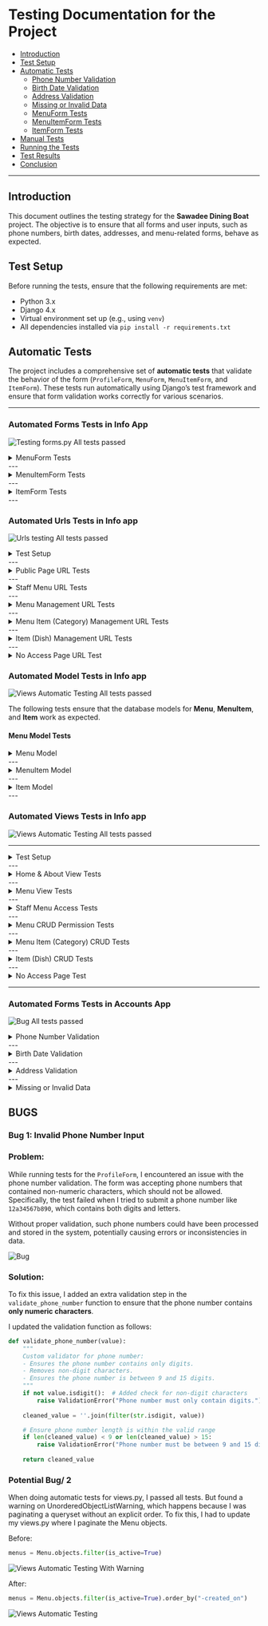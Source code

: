 # Testing Documentation for the Project

* [Introduction](#introduction)
* [Test Setup](#test-setup)
* [Automatic Tests](#automatic-tests)
  * [Phone Number Validation](#phone-number-validation)
  * [Birth Date Validation](#birth-date-validation)
  * [Address Validation](#address-validation)
  * [Missing or Invalid Data](#missing-or-invalid-data)
  * [MenuForm Tests](#menuform-tests)
  * [MenuItemForm Tests](#menuitemform-tests)
  * [ItemForm Tests](#itemform-tests)
* [Manual Tests](#manual-tests)
* [Running the Tests](#running-the-tests)
* [Test Results](#test-results)
* [Conclusion](#conclusion)

---

## Introduction

This document outlines the testing strategy for the **Sawadee Dining Boat** project. The objective is to ensure that all forms and user inputs, such as phone numbers, birth dates, addresses, and menu-related forms, behave as expected.

## Test Setup

Before running the tests, ensure that the following requirements are met:
* Python 3.x
* Django 4.x
* Virtual environment set up (e.g., using `venv`)
* All dependencies installed via `pip install -r requirements.txt`

## Automatic Tests

The project includes a comprehensive set of **automatic tests** that validate the behavior of the form (`ProfileForm`, `MenuForm`, `MenuItemForm`, and `ItemForm`). These tests run automatically using Django’s test framework and ensure that form validation works correctly for various scenarios.

---

### Automated Forms Tests in Info App

![Testing forms.py](documentation/testing/test_forms.pass.png)
All tests passed


<details>
  <summary>MenuForm Tests</summary>


The MenuForm validates the creation of a menu with name, description, and active status.

Test Cases:
* Valid MenuForm: Ensures the form is valid when given correct data.
 
```python
 def test_menu_form_is_valid(self):
    form = MenuForm({'name': 'Lunch Menu', 'description': 'A delicious lunch menu', 'is_active': True})
    self.assertTrue(form.is_valid(), msg="MenuForm should be valid")
```
Invalid MenuForm: Ensures the form is invalid when the name is missing.

```python
def test_menu_form_is_invalid(self):
    form = MenuForm({'name': '', 'description': 'No name provided', 'is_active': True})
    self.assertFalse(form.is_valid(), msg="MenuForm should be invalid due to missing name")
```
  </details>
---
<details>
  <summary>MenuItemForm Tests</summary>


The MenuItemForm validates the creation of a menu item associated with a menu.

Test Cases:
* Valid MenuItemForm: Ensures the form is valid when given correct data.

```python
  def test_menu_item_form_is_valid(self):
    form = MenuItemForm({'menu': self.menu.id, 'category': 'Drinks'})
    self.assertTrue(form.is_valid(), msg="MenuItemForm should be valid")
```

Invalid MenuItemForm: Ensures the form is invalid when the menu is missing.

```python
def test_menu_item_form_is_invalid(self):
    form = MenuItemForm({'menu': '', 'category': 'Desserts'})
    self.assertFalse(form.is_valid(), msg="MenuItemForm should be invalid due to missing menu")
```
  </details>
---
<details>
  <summary>ItemForm Tests</summary>


The ItemForm validates the creation of an item associated with a menu item, including handling file uploads.

Test Cases:
* Valid ItemForm: Ensures the form is valid when the item has a valid image file.

```python
def test_item_form_is_valid(self):
    image_file = self.create_test_image()
    form = ItemForm(data={
        'menu_item': self.menu_item.id,
        'name': 'Spaghetti',
        'description': 'Delicious spaghetti with tomato sauce',
        'price': 15.99,
    }, files={'image': image_file})
```

Invalid ItemForm due to Large File: Ensures the form is invalid when the uploaded image file is too large.

```python
def test_item_form_is_invalid_due_to_large_file(self):
    large_image = SimpleUploadedFile("large.jpg", b"x" * (2 * 1024 * 1024 +
    self.assertTrue(form.is_valid(), msg=f"ItemForm should be valid but failed with errors: {form.errors}")
```
  </details>
---


### Automated Urls Tests in Info app

![Urls testing](documentation/testing/test_infourls.png)
All tests passed

<details>
  <summary>Test Setup</summary>


The test setup initializes a superuser and logs them in before executing the URL tests.

Test Cases:
* Creates a superuser for authentication.
* Verifies the user is logged in.


```python
def setUp(self):
    username = "testuser"
    email = "testapp@test.com"
    password = "12339292sss4"
    user_model = get_user_model()
    self.user = user_model.objects.create_superuser(
        email=email,
        password=password,
        username=username
    )
    login = self.client.login(email=email, password=password)
    self.assertTrue(login)
    self.assertTrue(self.user.is_superuser)
```

  </details>
---
<details>
  <summary>Public Page URL Tests</summary>


  These tests verify that public pages load successfully.

Test Cases:
* test_home_page: Tests the home page (/).
* test_about_page: Tests the about page (/about/).
* test_menu_page: Tests the menu page (/menu/).
* test_set_sail_page: Tests the set sail page (/set-sail/).

```python
def test_home_page(self):
    response = self.client.get("/")
    self.assertEqual(response.status_code, 200)

def test_about_page(self):
    response = self.client.get("/about/")
    self.assertEqual(response.status_code, 200)

def test_menu_page(self):
    response = self.client.get("/menu/")
    self.assertEqual(response.status_code, 200)

def test_set_sail_page(self):
    response = self.client.get("/set-sail/")
    self.assertEqual(response.status_code, 200)
```
  </details>
---
<details>
  <summary>Staff Menu URL Tests</summary>


These tests verify that staff menu pages are accessible to logged-in staff members.

Test Cases:
* test_staff_menu_page: Tests the staff menu page (/staff/menu/).
* test_staff_menu_page_logout: Tests staff menu access after logout.

```python
def test_staff_menu_page(self):
    response = self.client.get("/staff/menu/")
    self.assertEqual(response.status_code, 200)

def test_staff_menu_page_logout(self):
    self.client.logout()
    response = self.client.get("/staff/menu/")
    self.assertEqual(response.status_code, 302)  # Redirected to login
```
  </details>
---
<details>
  <summary>Menu Management URL Tests</summary>


  These tests ensure that menu management pages return the expected HTTP status.

Test Cases:
* test_add_menu_page: Tests adding a menu (/staff/menu/add/).
* test_edit_menu_page: Tests editing a menu (/staff/menu/edit/<id>/).
* test_delete_menu_page: Tests deleting a menu (/staff/menu/delete/<id>/).
* test_set_active_menu_page: Tests activating a menu (/staff/menu/set-active/<id>/).

```python
def test_add_menu_page(self):
    response = self.client.get("/staff/menu/add/")
    self.assertEqual(response.status_code, 200)

def test_edit_menu_page(self):
    response = self.client.get("/staff/menu/edit/1/")
    self.assertEqual(response.status_code, 404)  # ID doesn't exist

def test_delete_menu_page(self):
    response = self.client.get("/staff/menu/delete/1/")
    self.assertEqual(response.status_code, 404)  # ID doesn't exist

def test_set_active_menu_page(self):
    response = self.client.get("/staff/menu/set-active/1/")
    self.assertEqual(response.status_code, 404)  # ID doesn't exist
```

  </details>
---
<details>
  <summary>Menu Item (Category) Management URL Tests</summary>


  These tests verify that menu item (category) management routes function correctly.

Test Cases:
* test_add_menu_item_page: Tests adding a menu item (/staff/menu-item/add/).
* test_edit_menu_item_page: Tests editing a menu item (/staff/menu-item/edit/<id>/).
* test_delete_menu_item_page: Tests deleting a menu item (/staff/menu-item/delete/<id>/).

```python
def test_add_menu_item_page(self):
    response = self.client.get("/staff/menu-item/add/")
    self.assertEqual(response.status_code, 200)

def test_edit_menu_item_page(self):
    response = self.client.get("/staff/menu-item/edit/1/")
    self.assertEqual(response.status_code, 404)  # ID doesn't exist

def test_delete_menu_item_page(self):
    response = self.client.get("/staff/menu-item/delete/1/")
    self.assertEqual(response.status_code, 404)  # ID doesn't exist
```

  </details>
---
<details>
  <summary>Item (Dish) Management URL Tests</summary>


  These tests verify that dish/item management pages are accessible.

Test Cases:
* test_add_item_page: Tests adding an item (/staff/item/add/).
* test_edit_item_page: Tests editing an item (/staff/item/edit/<id>/).
* test_delete_item_page: Tests deleting an item (/staff/item/delete/<id>/).

```python
def test_add_item_page(self):
    response = self.client.get("/staff/item/add/")
    self.assertEqual(response.status_code, 200)

def test_edit_item_page(self):
    response = self.client.get("/staff/item/edit/1/")
    self.assertEqual(response.status_code, 404)  # ID doesn't exist

def test_delete_item_page(self):
    response = self.client.get("/staff/item/delete/1/")
    self.assertEqual(response.status_code, 404)  # ID doesn't exist
```

</details>
---
<details>
  <summary>No Access Page URL Test</summary>

  This test ensures that the No Access page (/no-access/) loads successfully.

Test Cases:
* test_no_access_page: Tests the no-access page.

```python
def test_no_access_page(self):
    response = self.client.get("/no-access/")
    self.assertEqual(response.status_code, 200)
```

</details>

### Automated Model Tests in Info app

![Views Automatic Testing](documentation/testing/test_models_info.png)
All tests passed

The following tests ensure that the database models for **Menu**, **MenuItem**, and **Item** work as expected.

#### Menu Model Tests

<details>
  <summary>Menu Model</summary>


The `Menu` model represents a menu containing multiple categories and items.

#### Test Cases:
- **String Representation:** Ensures the `__str__` method returns the menu's name.
- **Menu Creation:** Ensures that a menu can be created, retrieved, and its attributes match the expected values.

```python
def test_menu_str(self):
    """Test the string representation of the Menu model."""
    self.assertEqual(str(self.menu), "Dinner Menu")

def test_menu_creation(self):
    """Test that a menu can be created and retrieved."""
    menu = Menu.objects.get(name="Dinner Menu")
    self.assertEqual(menu.description, "A delicious dinner selection.")
    self.assertTrue(menu.is_active)
```

</details>
---
<details>
  <summary>MenuItem Model</summary>


  The MenuItem model represents categories within a menu.

Test Cases:
* String Representation: Ensures the __str__ method returns the format {menu.name} - {category}.
* MenuItem Creation: Ensures a menu item can be created and correctly associated with a menu.

```python
def test_menu_item_str(self):
    """Test the string representation of the MenuItem model."""
    self.assertEqual(str(self.menu_item), "Lunch Menu - Appetizers")

def test_menu_item_creation(self):
    """Test that a menu item can be created and retrieved."""
    menu_item = MenuItem.objects.get(category="Appetizers")
    self.assertEqual(menu_item.menu.name, "Lunch Menu")
```

</details>
---
<details>
  <summary>Item Model</summary>


  The Item model represents dishes within a menu category.

Test Cases:
* String Representation: Ensures the __str__ method returns the item’s name.
* Item Creation: Ensures an item can be created and retrieved with the correct attributes.
* Foreign Key Relation: Ensures an item is correctly linked to a MenuItem and Menu.

```python
def test_item_str(self):
    """Test the string representation of the Item model."""
    self.assertEqual(str(self.item), "Orange Juice")

def test_item_creation(self):
    """Test that an item can be created and retrieved."""
    item = Item.objects.get(name="Orange Juice")
    self.assertEqual(item.description, "Freshly squeezed orange juice")
    self.assertEqual(float(item.price), 4.99)  # Convert Decimal to float

def test_item_foreign_key(self):
    """Test that an item is correctly related to a menu item."""
    self.assertEqual(self.item.menu_item.category, "Drinks")
    self.assertEqual(self.item.menu_item.menu.name, "Breakfast Menu")
```

</details>
---

### Automated Views Tests in Info app

![Views Automatic Testing](documentation/testing/test_views_info.png)
All tests passed

---
<details>
  <summary>Test Setup</summary>


The test setup initializes test data, including users (normal and staff), menus, menu items, and individual dishes.

Test Cases:
* Creates a regular user and a staff user.
* Creates a sample menu, menu category, and menu item.

```python
def setUp(self):
    self.client = Client()
    self.user = get_user_model().objects.create_user(
        username="testuser", email="user@test.com", password="password123"
    )
    self.staff_user = get_user_model().objects.create_superuser(
        username="staffuser", email="staff@test.com", password="password123"
    )
    self.menu = Menu.objects.create(name="Test Menu", description="Sample menu description", is_active=True)
    self.menu_item = MenuItem.objects.create(menu=self.menu, category="Test Category")
    self.item = Item.objects.create(
        menu_item=self.menu_item,
        name="Test Dish",
        description="Test Description",
        price=9.99,
        image="https://res.cloudinary.com/demo/image/upload/v1581091179/sample.jpg",
    )
```
  </details>
---
<details>
  <summary>Home & About View Tests</summary>


These tests ensure that the home and about pages load successfully and use the correct templates.

Test Cases:
* test_home_view: Ensures the home page loads and renders info/home.html.
* test_about_view: Ensures the about page loads and renders info/about.html.

```python
def test_home_view(self):
    response = self.client.get(reverse("home"))
    self.assertEqual(response.status_code, 200)
    self.assertTemplateUsed(response, "info/home.html")

def test_about_view(self):
    response = self.client.get(reverse("about"))
    self.assertEqual(response.status_code, 200)
    self.assertTemplateUsed(response, "info/about.html")
```
  </details>
---
<details>
  <summary>Menu View Tests</summary>


  These tests verify that the menu page correctly displays an active menu.

Test Cases:
* test_menu_view: Ensures the menu page loads with an active menu and renders info/menu.html.

```python
  def test_menu_view(self):
    response = self.client.get(reverse("menu"))
    self.assertEqual(response.status_code, 200)
    self.assertTemplateUsed(response, "info/menu.html")
    self.assertIn("menu", response.context)
```

  </details>
---
<details>
  <summary>Staff Menu Access Tests</summary>


These tests confirm that staff-only views require authentication.

Test Cases:
* test_staff_menu_requires_login: Redirects unauthenticated users.
* test_staff_menu_accessible_by_staff: Allows staff users to access the menu management page.

```python
def test_staff_menu_requires_login(self):
    response = self.client.get(reverse("staff_menu"))
    self.assertEqual(response.status_code, 302)  # Redirect to login

def test_staff_menu_accessible_by_staff(self):
    self.client.login(email="staff@test.com", password="password123")
    response = self.client.get(reverse("staff_menu"))
    self.assertEqual(response.status_code, 200)
    self.assertTemplateUsed(response, "info/staff_menu.html")
```

  </details>
---
<details>
  <summary>Menu CRUD Permission Tests</summary>


These tests ensure that only staff users can create, edit, and delete menus.

Test Cases:
* test_add_menu_requires_staff: Blocks regular users from adding a menu.
* test_edit_menu_requires_staff: Blocks regular users from editing a menu.
* test_delete_menu_requires_staff: Blocks regular users from deleting a menu.

```python
def test_add_menu_requires_staff(self):
    response = self.client.post(reverse("add_menu"), {"name": "New Menu"})
    self.assertEqual(response.status_code, 302)  # Redirect to login

def test_edit_menu_requires_staff(self):
    response = self.client.post(reverse("edit_menu", args=[self.menu.id]), {"name": "Updated Menu"})
    self.assertEqual(response.status_code, 302)  # Redirect to login

def test_delete_menu_requires_staff(self):
    response = self.client.post(reverse("delete_menu", args=[self.menu.id]))
    self.assertEqual(response.status_code, 302)
```
  </details>
---
<details>
  <summary>Menu Item (Category) CRUD Tests</summary>


These tests ensure that only staff users can create, edit, and delete menu categories.

Test Cases:
* test_add_menu_item_requires_staff: Blocks regular users from adding a menu category.
* test_edit_menu_item_requires_staff: Blocks regular users from editing a menu category.
* test_delete_menu_item_requires_staff: Blocks regular users from deleting a menu category.

```python
def test_add_menu_item_requires_staff(self):
    response = self.client.post(reverse("add_menu_item"), {"category": "New Category"})
    self.assertEqual(response.status_code, 302)

def test_edit_menu_item_requires_staff(self):
    response = self.client.post(reverse("edit_menu_item", args=[self.menu_item.id]), {"category": "Updated Category"})
    self.assertEqual(response.status_code, 302)

def test_delete_menu_item_requires_staff(self):
    response = self.client.post(reverse("delete_menu_item", args=[self.menu_item.id]))
    self.assertEqual(response.status_code, 302)
```
  </details>
---
<details>
  <summary>Item (Dish) CRUD Tests</summary>


  These tests ensure that only staff users can create, edit, and delete menu items.

Test Cases:
* test_add_item_requires_staff: Blocks regular users from adding an item.
* test_edit_item_requires_staff: Blocks regular users from editing an item.
* test_delete_item_requires_staff: Blocks regular users from deleting an item.

```python
def test_add_item_requires_staff(self):
    response = self.client.post(reverse("add_item"), {
        "menu_item": self.menu_item.id,
        "name": "New Dish",
        "description": "New Description",
        "price": 12.99,
        "image": "https://res.cloudinary.com/demo/image/upload/v1581091179/sample.jpg",
    })
    self.assertEqual(response.status_code, 302)

def test_edit_item_requires_staff(self):
    response = self.client.post(reverse("edit_item", args=[self.item.id]), {
        "menu_item": self.menu_item.id,
        "name": "Updated Dish",
        "description": "Updated Description",
        "price": 15.99,
        "image": "https://res.cloudinary.com/demo/image/upload/v1581091179/sample.jpg",
    })
    self.assertEqual(response.status_code, 302)

def test_delete_item_requires_staff(self):
    response = self.client.post(reverse("delete_item", args=[self.item.id]))
    self.assertEqual(response.status_code, 302)
```

  </details>
---
<details>
  <summary>No Access Page Test</summary>

This test verifies that the “No Access” page loads correctly for unauthorized users.

Test Cases:
* test_no_access_page: Ensures the page renders correctly.

```python
  def test_no_access_page(self):
    response = self.client.get(reverse("no_access"))
    self.assertEqual(response.status_code, 200)
    self.assertTemplateUsed(response, "info/no_access.html")
```

</details>

---

### Automated Forms Tests in Accounts App
![Bug](documentation/testing/test_forms.png)
All tests passed

<details>
  <summary>Phone Number Validation</summary>



The `phone_number` field in the form is validated by a custom validator to ensure that it:
* Contains only digits.
* Has a length between 9 and 15 digits.

**Test Cases:**
* **Valid Phone Number**: Ensures the form accepts a valid phone number (`1234567890`).
* **Invalid Phone Number Length**: Tests that a phone number shorter than 9 digits or longer than 15 digits is rejected.
* **Non-Digit Phone Number**: Ensures the form rejects a phone number containing non-digit characters (e.g., `12a34567b890`).

```python
def test_valid_phone_number(self):
    form_data = {
        'first_name': 'John',
        'last_name': 'Doe',
        'phone_number': '1234567890',
        'birth_date': '2000-01-01',
        'address': '123 Main St',
    }
    form = ProfileForm(data=form_data)
    self.assertTrue(form.is_valid())
```

Invalid Phone Number Length: Tests that a phone number shorter than 9 digits or longer than 15 digits is rejected.

```python
def test_invalid_phone_number_length(self):
    form_data = {
        'first_name': 'John',
        'last_name': 'Doe',
        'phone_number': '123',  # Invalid phone number (too short)
        'birth_date': '2000-01-01',
        'address': '123 Main St',
    }
    form = ProfileForm(data=form_data)
    self.assertFalse(form.is_valid())
    self.assertEqual(form.errors['phone_number'], ['Phone number must be between 9 and 15 digits.'])
```

Non-Digit Phone Number: Ensures the form rejects a phone number containing non-digit characters (e.g., 12a34567b890).
 
```python
def test_invalid_phone_number_non_digit(self):
    form_data = {
        'first_name': 'John',
        'last_name': 'Doe',
        'phone_number': '12a34567b890',  # Invalid phone number (contains non-digits)
        'birth_date': '2000-01-01',
        'address': '123 Main St',
    }
    form = ProfileForm(data=form_data)
    self.assertFalse(form.is_valid())
    self.assertEqual(form.errors['phone_number'], ['Phone number must only contain digits.'])
```
  </details>
---
<details>
  <summary>Birth Date Validation</summary>


The birth_date field is validated to ensure that:
* The birth date is not in the future.
* The user is at least 18 years old.

* Test Cases:
	•	Future Birth Date: Ensures that a future birth date is rejected.

```python
def test_birth_date_in_future(self):
    form_data = {
        'first_name': 'John',
        'last_name': 'Doe',
        'phone_number': '1234567890',
        'birth_date': str(date.today().year + 1) + '-01-01',
        'address': '123 Main St',
    }
    form = ProfileForm(data=form_data)
    self.assertFalse(form.is_valid())
    self.assertEqual(form.errors['birth_date'], ['Birth date cannot be in the future.'])
```

Underage Birth Date: Ensures that users under 18 are rejected.

```python
def test_underage_birth_date(self):
    form_data = {
        'first_name': 'John',
        'last_name': 'Doe',
        'phone_number': '1234567890',
        'birth_date': str(date.today().year - 17) + '-01-01',  # Underage
        'address': '123 Main St',
    }
    form = ProfileForm(data=form_data)
    self.assertFalse(form.is_valid())
    self.assertEqual(form.errors['birth_date'], ['You must be at least 18 years old.'])
```
  </details>
---
<details>
  <summary>Address Validation</summary>

The address field is validated to ensure that:
* The address does not contain invalid characters (e.g., $, %, &, @).

* Test Cases:
	•	Valid Address: Ensures that a valid address is accepted.

```python
def test_valid_address(self):
    form_data = {
        'first_name': 'John',
        'last_name': 'Doe',
        'phone_number': '1234567890',
        'birth_date': '2000-01-01',
        'address': '123 Main St',  # Valid address
    }
    form = ProfileForm(data=form_data)
    self.assertTrue(form.is_valid())
```

Invalid Address Characters: Ensures that an address containing invalid characters is rejected.

```python
def test_invalid_address_characters(self):
    form_data = {
        'first_name': 'John',
        'last_name': 'Doe',
        'phone_number': '1234567890',
        'birth_date': '2000-01-01',
        'address': '123 Main $t',  # Invalid address (contains $)
    }
    form = ProfileForm(data=form_data)
    self.assertFalse(form.is_valid())
    self.assertEqual(form.errors['address'], ['Address contains invalid characters.'])
```
  </details>
---
<details>
  <summary>Missing or Invalid Data</summary>

Test cases for required fields ensure that:
* Missing fields (like first_name) raise validation errors.

Missing First Name: Ensures that the form raises a validation error when the first_name field is empty.

```python
def test_form_invalid_data(self):
    form_data = {
        'first_name': '',  # Missing first name
        'last_name': 'Doe',
        'phone_number': '1234567890',
        'birth_date': '2000-01-01',
        'address': '123 Main St',
    }
    form = ProfileForm(data=form_data)
    self.assertFalse(form.is_valid())
    self.assertEqual(form.errors['first_name'], ['This field is required.'])
```
  </details>



## BUGS

### Bug 1: Invalid Phone Number Input

### Problem:
While running tests for the `ProfileForm`, I encountered an issue with the phone number validation. The form was accepting phone numbers that contained non-numeric characters, which should not be allowed. Specifically, the test failed when I tried to submit a phone number like `12a34567b890`, which contains both digits and letters. 

Without proper validation, such phone numbers could have been processed and stored in the system, potentially causing errors or inconsistencies in data.

![Bug](documentation/testing/solved_bug_test_forms.png)

### Solution:
To fix this issue, I added an extra validation step in the `validate_phone_number` function to ensure that the phone number contains **only numeric characters**.

I updated the validation function as follows:

```python
def validate_phone_number(value):
    """
    Custom validator for phone number:
    - Ensures the phone number contains only digits.
    - Removes non-digit characters.
    - Ensures the phone number is between 9 and 15 digits.
    """
    if not value.isdigit():  # Added check for non-digit characters
        raise ValidationError("Phone number must only contain digits.")
    
    cleaned_value = ''.join(filter(str.isdigit, value))

    # Ensure phone number length is within the valid range
    if len(cleaned_value) < 9 or len(cleaned_value) > 15:
        raise ValidationError("Phone number must be between 9 and 15 digits.")
    
    return cleaned_value
```

### Potential Bug/ 2
When doing automatic tests for views.py, I passed all tests. But found a warning on UnorderedObjectListWarning, which happens because I was paginating a queryset without an explicit order. To fix this, I had to update my views.py where I paginate the Menu objects.

Before:

```python
menus = Menu.objects.filter(is_active=True)
```
![Views Automatic Testing With Warning](documentation/testing/test_views_warning_info.png)

After: 
```python
menus = Menu.objects.filter(is_active=True).order_by("-created_on")
```
![Views Automatic Testing](documentation/testing/test_views_info.png)
